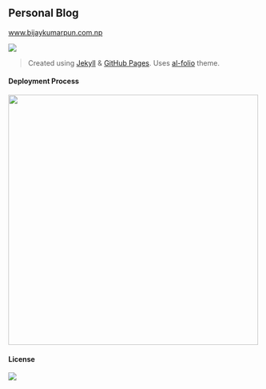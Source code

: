 ## Personal Blog

<a href="https://www.bijaykumarpun.com.np" target="_blank">www.bijaykumarpun.com.np</a>

<img src="https://img.shields.io/github/last-commit/bijaykumarpun/bijaykumarpun.github.io?style=flat-square"/>

> Created using [Jekyll](https://jekyllrb.com/) & [GitHub Pages](https://pages.github.com/). Uses [al-folio](https://github.com/alshedivat/al-folio) theme.

#### Deployment Process

<img src="https://github.com/BijayKumarPun/bijaykumarpun.github.io/assets/13991373/9e61cc65-9d1c-411d-b908-303712abcb45" width=500/>


#### License
<img src="https://img.shields.io/github/license/bijaykumarpun/bijaykumarpun.github.io?style=flat-square"/>
